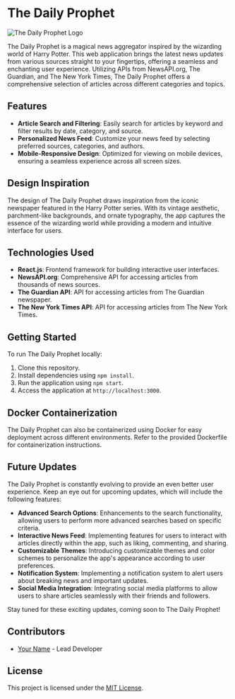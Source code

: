 # The Daily Prophet

![The Daily Prophet Logo]((https://www.vhv.rs/dpng/d/460-4602906_fictional-universe-of-harry-potter-lord-voldemort-hogwarts.png))

The Daily Prophet is a magical news aggregator inspired by the wizarding world of Harry Potter. This web application brings the latest news updates from various sources straight to your fingertips, offering a seamless and enchanting user experience. Utilizing APIs from NewsAPI.org, The Guardian, and The New York Times, The Daily Prophet offers a comprehensive selection of articles across different categories and topics.

## Features

- **Article Search and Filtering**: Easily search for articles by keyword and filter results by date, category, and source.
- **Personalized News Feed**: Customize your news feed by selecting preferred sources, categories, and authors.
- **Mobile-Responsive Design**: Optimized for viewing on mobile devices, ensuring a seamless experience across all screen sizes.

## Design Inspiration

The design of The Daily Prophet draws inspiration from the iconic newspaper featured in the Harry Potter series. With its vintage aesthetic, parchment-like backgrounds, and ornate typography, the app captures the essence of the wizarding world while providing a modern and intuitive interface for users.

## Technologies Used

- **React.js**: Frontend framework for building interactive user interfaces.
- **NewsAPI.org**: Comprehensive API for accessing articles from thousands of news sources.
- **The Guardian API**: API for accessing articles from The Guardian newspaper.
- **The New York Times API**: API for accessing articles from The New York Times.

## Getting Started

To run The Daily Prophet locally:

1. Clone this repository.
2. Install dependencies using `npm install`.
3. Run the application using `npm start`.
4. Access the application at `http://localhost:3000`.

## Docker Containerization

The Daily Prophet can also be containerized using Docker for easy deployment across different environments. Refer to the provided Dockerfile for containerization instructions.

## Future Updates

The Daily Prophet is constantly evolving to provide an even better user experience. Keep an eye out for upcoming updates, which will include the following features:

- **Advanced Search Options**: Enhancements to the search functionality, allowing users to perform more advanced searches based on specific criteria.
- **Interactive News Feed**: Implementing features for users to interact with articles directly within the app, such as liking, commenting, and sharing.
- **Customizable Themes**: Introducing customizable themes and color schemes to personalize the app's appearance according to user preferences.
- **Notification System**: Implementing a notification system to alert users about breaking news and important updates.
- **Social Media Integration**: Integrating social media platforms to allow users to share articles seamlessly with their friends and followers.

Stay tuned for these exciting updates, coming soon to The Daily Prophet!

## Contributors

- [Your Name]((https://github.com/BlackDranzer777/)) - Lead Developer

## License

This project is licensed under the [MIT License](link-to-license-file).
